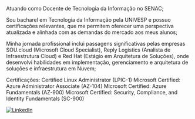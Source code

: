 Atuando como Docente de Tecnologia da Informação no SENAC;

Sou bacharel em Tecnologia da Informação pela UNIVESP e possuo certificações relevantes, que me permitem oferecer uma perspectiva atualizada e alinhada com as demandas do mercado aos meus alunos;

Minha jornada profissional inclui passagens significativas pelas empresas SOU.cloud (Microsoft Cloud Specialist), Reply Logistics (Analista de Infraestrutura Cloud) e Red Hat (Estágio em Arquitetura de Soluções), onde desenvolvi habilidades em implementação, gerenciamento e arquitetura de soluções e infraestrutura em Nuvem;

Certificações:
Certified Linux Administrator (LPIC-1)
Microsoft Certified: Azure Administrator Associate (AZ-104)
Microsoft Certified: Azure Fundamentals (AZ-900)
Microsoft Certified: Security, Compliance, and Identity Fundamentals (SC-900)


[![LinkedIn](https://img.shields.io/badge/LinkedIn-%230077B5.svg?logo=linkedin&logoColor=white)](https://linkedin.com/in/angelogranai)
